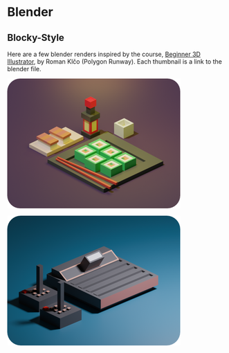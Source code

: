 # Blender

## Blocky-Style
Here are a few blender renders inspired by the course, [Beginner 3D Illustrator](https://polygonrunway.com/p/become-a-3d-illustrator), by Roman Klčo (Polygon Runway). Each
thumbnail is a link to the blender file.

[![Sushi](projects/blocky-style/sushi-blocky-frame-small.png "Sushi in blocky style")](projects/blocky-style/sushi-blocky-001.blend)

[![Atari 2600](projects/blocky-style/atari2600-blocky-frame-small.png "Atari 2600 blocky style")](projects/blocky-style/atari2600-blocky-001.blend)